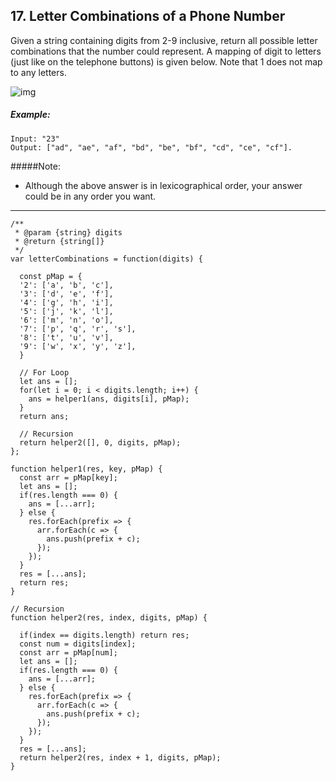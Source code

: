 ## 17. Letter Combinations of a Phone Number



Given a string containing digits from 2-9 inclusive, return all possible letter combinations that the number could represent.
A mapping of digit to letters (just like on the telephone buttons) is given below. Note that 1 does not map to any letters.

![img](http://upload.wikimedia.org/wikipedia/commons/thumb/7/73/Telephone-keypad2.svg/200px-Telephone-keypad2.svg.png)

##### Example:
```
Input: "23"
Output: ["ad", "ae", "af", "bd", "be", "bf", "cd", "ce", "cf"].
```
#####Note:
- Although the above answer is in lexicographical order, your answer could be in any order you want.

---
```
/**
 * @param {string} digits
 * @return {string[]}
 */
var letterCombinations = function(digits) {
  
  const pMap = {
  '2': ['a', 'b', 'c'],
  '3': ['d', 'e', 'f'],
  '4': ['g', 'h', 'i'],
  '5': ['j', 'k', 'l'],
  '6': ['m', 'n', 'o'],
  '7': ['p', 'q', 'r', 's'],
  '8': ['t', 'u', 'v'],
  '9': ['w', 'x', 'y', 'z'],
  }
  
  // For Loop
  let ans = [];
  for(let i = 0; i < digits.length; i++) {
    ans = helper1(ans, digits[i], pMap);
  }
  return ans;
  
  // Recursion
  return helper2([], 0, digits, pMap);
};

function helper1(res, key, pMap) {
  const arr = pMap[key];
  let ans = [];
  if(res.length === 0) {
    ans = [...arr];
  } else {
    res.forEach(prefix => {
      arr.forEach(c => {
        ans.push(prefix + c);
      });
    });
  }
  res = [...ans];
  return res;
}

// Recursion
function helper2(res, index, digits, pMap) {
  
  if(index == digits.length) return res;
  const num = digits[index];
  const arr = pMap[num];
  let ans = [];
  if(res.length === 0) {
    ans = [...arr];
  } else {
    res.forEach(prefix => {
      arr.forEach(c => {
        ans.push(prefix + c);
      });
    });
  }
  res = [...ans];
  return helper2(res, index + 1, digits, pMap);
}
```
